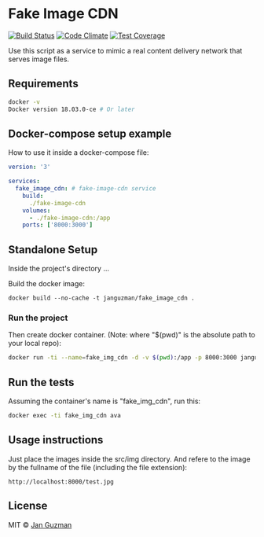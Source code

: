 # Fake Image CDN
[![Build Status](https://travis-ci.org/Krystian19/fake-image-cdn.svg?branch=master)](https://travis-ci.org/Krystian19/fake-image-cdn) [![Code Climate](https://codeclimate.com/github/Krystian19/fake-image-cdn/badges/gpa.svg)](https://codeclimate.com/github/Krystian19/fake-image-cdn) [![Test Coverage](https://codeclimate.com/github/Krystian19/fake-image-cdn/badges/coverage.svg)](https://codeclimate.com/github/Krystian19/fake-image-cdn/coverage)

Use this script as a service to mimic a real content delivery network that serves image files.

## Requirements
```sh
docker -v
Docker version 18.03.0-ce # Or later
```

## Docker-compose setup example
How to use it inside a docker-compose file:
```yaml
version: '3'

services:
  fake_image_cdn: # fake-image-cdn service
    build:
      ./fake-image-cdn
    volumes:
      - ./fake-image-cdn:/app
    ports: ['8000:3000']
```

## Standalone Setup

Inside the project's directory ...

Build the docker image:
```
docker build --no-cache -t janguzman/fake_image_cdn .
```

### Run the project

Then create docker container. (Note: where "$(pwd)" is the absolute path to your local repo):
```sh
docker run -ti --name=fake_img_cdn -d -v $(pwd):/app -p 8000:3000 janguzman/fake_image_cdn
```

## Run the tests
Assuming the container's name is "fake_img_cdn", run this:
```sh
docker exec -ti fake_img_cdn ava
```

## Usage instructions
Just place the images inside the src/img directory. And refere to the image by the fullname of the file (including the file extension):
```
http://localhost:8000/test.jpg
```

<!-- ### Todo list
- [x] Setup the Dockerfile.
- [ ] Setup examples and use cases. -->

## License
MIT © [Jan Guzman](https://github.com/Krystian19)
